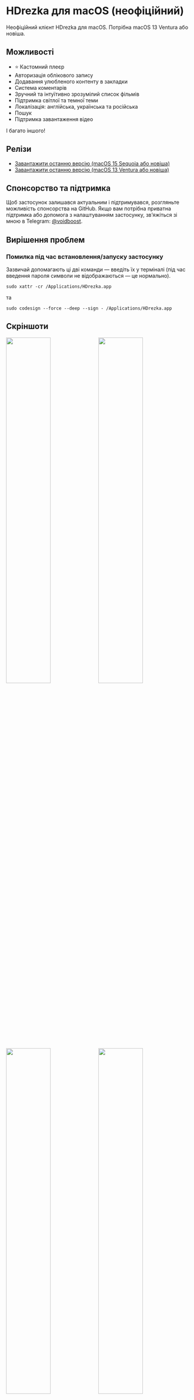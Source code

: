 <h1>HDrezka для macOS (неофіційний)</h1>
<p>Неофіційний клієнт HDrezka для macOS. Потрібна macOS 13 Ventura або новіша.</p>
<h2>Можливості</h2>
<ul>
    <li>⭐️ Кастомний плеєр</li>
    <li>Авторизація облікового запису</li>
    <li>Додавання улюбленого контенту в закладки</li>
    <li>Система коментарів</li>
    <li>Зручний та інтуїтивно зрозумілий список фільмів</li>
    <li>Підтримка світлої та темної теми</li>
    <li>Локалізація: англійська, українська та російська</li>
    <li>Пошук</li>
    <li>Підтримка завантаження відео</li>
</ul>
<p>І багато іншого!</p>
<h2>Релізи</h2>
<ul>
    <li><a href="https://voidboost.github.io/hdrezka-releases/HDrezka 1.0.14.dmg">Завантажити останню версію (macOS 15 Sequoia або новіша)</a></li>
    <li><a href="https://voidboost.github.io/hdrezka-releases/HDrezka 1.0.10.dmg">Завантажити останню версію (macOS 13 Ventura або новіша)</a></li>
</ul>
<h2>Спонсорство та підтримка</h2>
<p>
    Щоб застосунок залишався актуальним і підтримувався, розгляньте можливість спонсорства на GitHub. Якщо вам потрібна приватна підтримка або допомога з налаштуванням застосунку, зв’яжіться зі мною в Telegram:  
    <a href="https://t.me/voidboost">@voidboost</a>.
</p>
<h2>Вирішення проблем</h2>
<h3>Помилка під час встановлення/запуску застосунку</h3>
<p>Зазвичай допомагають ці дві команди — введіть їх у терміналі (під час введення пароля символи не відображаються — це нормально).</p>
<pre><code>sudo xattr -cr /Applications/HDrezka.app</code></pre>
<p>та</p>
<pre><code>sudo codesign --force --deep --sign - /Applications/HDrezka.app</code></pre>
<h2>Скріншоти</h2>
<p>
    <img width="49%" src="https://github.com/user-attachments/assets/717fce79-2084-4fed-ac8c-64ae601cd581" />
    <img width="49%" src="https://github.com/user-attachments/assets/cd186b48-db12-430a-8ed7-241f3125f16b" />
</p>
<p>
    <img width="49%" src="https://github.com/user-attachments/assets/287c84fb-d9e2-4def-8799-0d853d81c866" />
    <img width="49%" src="https://github.com/user-attachments/assets/b8d6794c-95c7-41ff-adc6-d2ce2810dd71" />
</p>
<p>
    <img width="49%" src="https://github.com/user-attachments/assets/5c81b065-c7cd-4f3c-b4bd-8aeade5fb9ed" />
    <img width="49%" src="https://github.com/user-attachments/assets/233e6cf2-8309-42af-b2f5-7f1af84d7d11" />
</p>
<p>
    <img width="49%" src="https://github.com/user-attachments/assets/1d414ad3-9a24-4f40-ba74-d5648c75640b" />
    <img width="49%" src="https://github.com/user-attachments/assets/53c79acb-e224-4209-bc6f-e4872b44516c" />
</p>
<p>
    <img width="49%" src="https://github.com/user-attachments/assets/8a6eb493-8f44-4e9c-b81a-16736b4e6a58" />
    <img width="49%" src="https://github.com/user-attachments/assets/68a189a0-bb3b-4fe0-812f-2dd81dee9664" />
</p>
<p>
    <img width="49%" src="https://github.com/user-attachments/assets/6ac5bd9c-7818-46ec-a0ef-cd0cd2403aef" />
    <img width="49%" src="https://github.com/user-attachments/assets/d5dad8ff-5131-4d28-820c-109d6a8d7c13" />
</p>
<p>
    <img width="49%" src="https://github.com/user-attachments/assets/987b4b94-5c96-4db4-86e4-41138ae5e65f" />
    <img width="49%" src="https://github.com/user-attachments/assets/cda7d6f4-11aa-45b1-84d0-006611f319eb" />
</p>
<p>
    <img width="49%" src="https://github.com/user-attachments/assets/516e4c93-06fc-4f1a-ad3e-d72c24057673" />
    <img width="49%" src="https://github.com/user-attachments/assets/35a7cee0-0de7-4d5c-91e2-f4e4c4d00fb9" />
</p>
<p>
    <img width="49%" src="https://github.com/user-attachments/assets/411b8655-c237-43c0-ae2c-3ee5ebf8cfb0" />
    <img width="49%" src="https://github.com/user-attachments/assets/5d64a920-96c4-469f-ac65-9ae68f8aa821" />
</p>
<p>
    <img width="49%" src="https://github.com/user-attachments/assets/56004c24-4dd1-49ae-bd3b-7700e0dc5534" />
    <img width="49%" src="https://github.com/user-attachments/assets/ca1d185e-d90f-4607-8c5b-28c583bce7a8" />
</p>
<p>
    <img width="49%" src="https://github.com/user-attachments/assets/9e4f98ae-e44b-4fe8-9218-87dad0a52c81" />
    <img width="49%" src="https://github.com/user-attachments/assets/45590091-f8e8-4bd6-9682-e24cc9b898c4" />
</p>
<p>
    <img width="49%" src="https://github.com/user-attachments/assets/5df3dd8e-24c9-4ff4-9a37-39b4cfb1fa5a" />
</p>
<h2>Ліцензія</h2>
<a href="./LICENSE">MIT</a>
